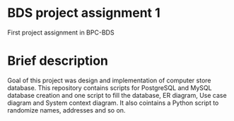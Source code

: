 # BDS project assignment 1
First project assignment in BPC-BDS

# Brief description
Goal of this project was design and implementation of computer store database. This repository contains scripts for PostgreSQL and MySQL database creation and one script to fill the database, ER diagram, Use case diagram and System context diagram. It also cointains a Python script to randomize names, addresses and so on.
